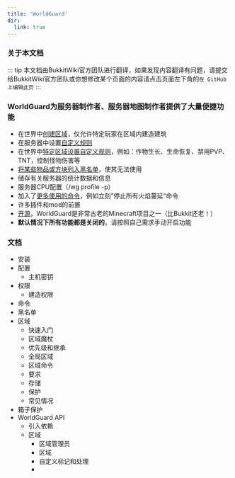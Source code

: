```yaml
---
title: 'WorldGuard'
dir:
  link: true
---
```


### 关于本文档
::: tip 
本文档由BukkitWiki官方团队进行翻译，如果发现内容翻译有问题，请提交给BukkitWiki官方团队或你想修改某个页面的内容请点击页面左下角的`在 GitHub 上编辑此页`
:::

### WorldGuard为服务器制作者、服务器地图制作者提供了大量便捷功能
- 在世界中[创建区域](#TODO:创造区域)，仅允许特定玩家在区域内建造建筑
- 在服务器中设置[自定义规则](#TODO:自定义规则)
- 在世界中[特定区域设置自定义规则](#TODO:特定区域)，例如：作物生长、生命恢复、禁用PVP、TNT，控制怪物伤害等
- [将某些物品或方块列入黑名单](#TODO:物品方块黑名单)，使其无法使用
- 储存有关服务器的统计数据和信息
- 服务器CPU配置（/wg profile -p）
- 加入了[更多使用的命令](#TODO:命令)，例如立刻”停止所有火焰蔓延“命令
- 许多插件和mod的前置
- [开源](https://github.com/EngineHub/WorldGuard)，WorldGuard是非常古老的Minecraft项目之一（比Bukkit还老！）
- **默认情况下所有功能都是关闭的**，请按照自己需求手动开启功能

### 文档
- 安装
- 配置
  - 主机密钥
- 权限
  - 建造权限
- 命令
- 黑名单
- 区域
  - 快速入门
  - 区域魔杖
  - 优先级和继承
  - 全局区域
  - 区域命令
  - 要求
  - 存储
  - 保护
  - 常见情况
- 箱子保护
- WorldGuard API
  - 引入依赖
  - 区域
    - 区域管理员
    - 区域
    - 自定义标记和处理
    - 